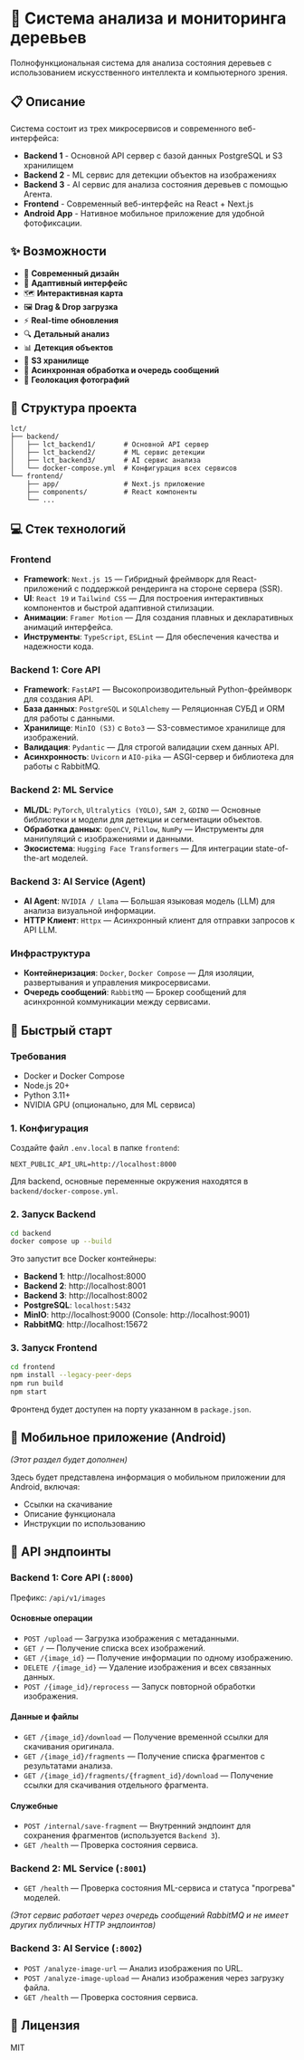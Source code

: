 # 🌳 Система анализа и мониторинга деревьев

Полнофункциональная система для анализа состояния деревьев с использованием искусственного интеллекта и компьютерного зрения.

## 📋 Описание

Система состоит из трех микросервисов и современного веб-интерфейса:

- **Backend 1** - Основной API сервер с базой данных PostgreSQL и S3 хранилищем
- **Backend 2** - ML сервис для детекции объектов на изображениях
- **Backend 3** - AI сервис для анализа состояния деревьев с помощью Агента.
- **Frontend** - Современный веб-интерфейс на React + Next.js
- **Android App** - Нативное мобильное приложение для удобной фотофиксации.

## ✨ Возможности
- 🎨 **Современный дизайн**
- 📱 **Адаптивный интерфейс**
- 🗺️ **Интерактивная карта**
- 🖼️ **Drag & Drop загрузка**
- ⚡ **Real-time обновления**
- 🔍 **Детальный анализ**
- 📊 **Детекция объектов**
- 💾 **S3 хранилище**
- 🔄 **Асинхронная обработка и очередь сообщений**
- 📍 **Геолокация фотографий**

## 📁 Структура проекта

```
lct/
├── backend/
│   ├── lct_backend1/       # Основной API сервер
│   ├── lct_backend2/       # ML сервис детекции
│   ├── lct_backend3/       # AI сервис анализа
│   └── docker-compose.yml  # Конфигурация всех сервисов
└── frontend/
    ├── app/                # Next.js приложение
    ├── components/         # React компоненты
    └── ...
```

## 💻 Стек технологий

### Frontend
- **Framework**: `Next.js 15` — Гибридный фреймворк для React-приложений с поддержкой рендеринга на стороне сервера (SSR).
- **UI**: `React 19` и `Tailwind CSS` — Для построения интерактивных компонентов и быстрой адаптивной стилизации.
- **Анимации**: `Framer Motion` — Для создания плавных и декларативных анимаций интерфейса.
- **Инструменты**: `TypeScript`, `ESLint` — Для обеспечения качества и надежности кода.

### Backend 1: Core API
- **Framework**: `FastAPI` — Высокопроизводительный Python-фреймворк для создания API.
- **База данных**: `PostgreSQL` и `SQLAlchemy` — Реляционная СУБД и ORM для работы с данными.
- **Хранилище**: `MinIO (S3)` с `Boto3` — S3-совместимое хранилище для изображений.
- **Валидация**: `Pydantic` — Для строгой валидации схем данных API.
- **Асинхронность**: `Uvicorn` и `AIO-pika` — ASGI-сервер и библиотека для работы с RabbitMQ.

### Backend 2: ML Service
- **ML/DL**: `PyTorch`, `Ultralytics (YOLO)`, `SAM 2`, `GDINO` — Основные библиотеки и модели для детекции и сегментации объектов.
- **Обработка данных**: `OpenCV`, `Pillow`, `NumPy` — Инструменты для манипуляций с изображениями и данными.
- **Экосистема**: `Hugging Face Transformers` — Для интеграции state-of-the-art моделей.

### Backend 3: AI Service (Agent)
- **AI Agent**: `NVIDIA / Llama` — Большая языковая модель (LLM) для анализа визуальной информации.
- **HTTP Клиент**: `Httpx` — Асинхронный клиент для отправки запросов к API LLM.

### Инфраструктура
- **Контейнеризация**: `Docker`, `Docker Compose` — Для изоляции, развертывания и управления микросервисами.
- **Очередь сообщений**: `RabbitMQ` — Брокер сообщений для асинхронной коммуникации между сервисами.

## 🚀 Быстрый старт

### Требования
- Docker и Docker Compose
- Node.js 20+
- Python 3.11+
- NVIDIA GPU (опционально, для ML сервиса)

### 1. Конфигурация
Создайте файл `.env.local` в папке `frontend`:
```env
NEXT_PUBLIC_API_URL=http://localhost:8000
```
Для backend, основные переменные окружения находятся в `backend/docker-compose.yml`.

### 2. Запуск Backend
```bash
cd backend
docker compose up --build
```
Это запустит все Docker контейнеры:
- **Backend 1**: http://localhost:8000
- **Backend 2**: http://localhost:8001
- **Backend 3**: http://localhost:8002
- **PostgreSQL**: `localhost:5432`
- **MinIO**: http://localhost:9000 (Console: http://localhost:9001)
- **RabbitMQ**: http://localhost:15672

### 3. Запуск Frontend
```bash
cd frontend
npm install --legacy-peer-deps
npm run build
npm start
```
Фронтенд будет доступен на порту указанном в `package.json`.

## 📱 Мобильное приложение (Android)

*(Этот раздел будет дополнен)*

Здесь будет представлена информация о мобильном приложении для Android, включая:
- Ссылки на скачивание
- Описание функционала
- Инструкции по использованию

## 📡 API эндпоинты

### Backend 1: Core API (`:8000`)

Префикс: `/api/v1/images`

#### Основные операции
- `POST /upload` — Загрузка изображения с метаданными.
- `GET /` — Получение списка всех изображений.
- `GET /{image_id}` — Получение информации по одному изображению.
- `DELETE /{image_id}` — Удаление изображения и всех связанных данных.
- `POST /{image_id}/reprocess` — Запуск повторной обработки изображения.

#### Данные и файлы
- `GET /{image_id}/download` — Получение временной ссылки для скачивания оригинала.
- `GET /{image_id}/fragments` — Получение списка фрагментов с результатами анализа.
- `GET /{image_id}/fragments/{fragment_id}/download` — Получение ссылки для скачивания отдельного фрагмента.

#### Служебные
- `POST /internal/save-fragment` — Внутренний эндпоинт для сохранения фрагментов (используется `Backend 3`).
- `GET /health` — Проверка состояния сервиса.

### Backend 2: ML Service (`:8001`)

- `GET /health` — Проверка состояния ML-сервиса и статуса "прогрева" моделей.

*(Этот сервис работает через очередь сообщений RabbitMQ и не имеет других публичных HTTP эндпоинтов)*

### Backend 3: AI Service (`:8002`)

- `POST /analyze-image-url` — Анализ изображения по URL.
- `POST /analyze-image-upload` — Анализ изображения через загрузку файла.
- `GET /health` — Проверка состояния сервиса.

## 📝 Лицензия
MIT